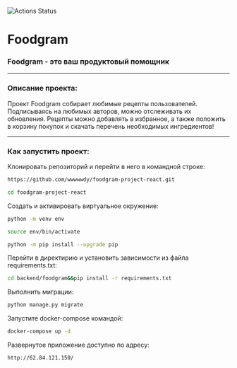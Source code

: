 ![Actions Status](https://github.com/wwwwwdy/foodgram-project-react/actions/workflows/foodgram_workflow.yml/badge.svg)
# Foodgram
### Foodgram - это ваш продуктовый помощник
***
### Описание проекта:

Проект Foodgram собирает любимые рецепты пользователей. 
Подписываясь на любимых авторов, можно отслеживать их обновления.
Рецепты можно добавлять в избранное, а также положить в корзину покупок и скачать перечень необходимых ингредиентов!
***
### Как запустить проект:

Клонировать репозиторий и перейти в него в командной строке:

```bash
https://github.com/wwwwwdy/foodgram-project-react.git
```

```bash
cd foodgram-project-react
```

Cоздать и активировать виртуальное окружение:

```bash
python -m venv env
```

```bash
source env/bin/activate
```

```bash
python -m pip install --upgrade pip
```

Перейти в директирию и установить зависимости из файла requirements.txt:

```bash
cd backend/foodgram&&pip install -r requirements.txt
```

Выполнить миграции:

```bash
python manage.py migrate
```

Запустите docker-compose командой:
```bash
docker-compose up -d
```
Развернутое приложение доступно по адресу:
```
http://62.84.121.150/
```

